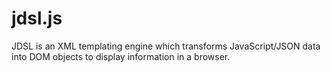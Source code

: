jdsl.js
=======

JDSL is an XML templating engine which transforms JavaScript/JSON data into DOM objects to display information in a browser.